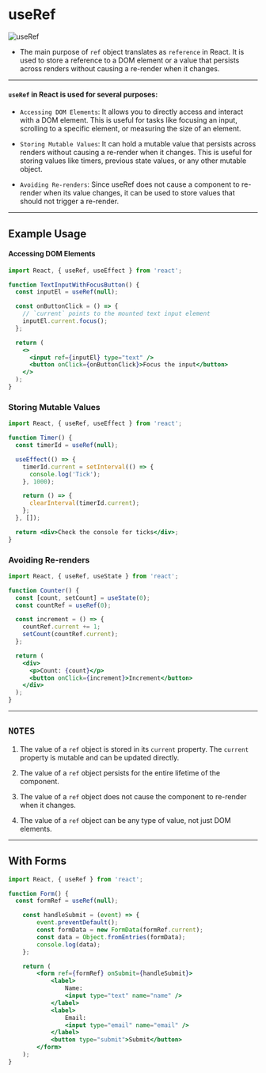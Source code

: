 # useRef


![useRef](https://kinsta.com/wp-content/uploads/2023/05/react-useref.jpg)

- The main purpose of `ref` object translates as `reference` in React. It is used to store a reference to a DOM element or a value that persists across renders without causing a re-render when it changes.


---

#### **`useRef`** in React is used for several purposes:

- `Accessing DOM Elements`: It allows you to directly access and interact with a DOM element. This is useful for tasks like focusing an input, scrolling to a specific element, or measuring the size of an element.

- `Storing Mutable Values`: It can hold a mutable value that persists across renders without causing a re-render when it changes. This is useful for storing values like timers, previous state values, or any other mutable object.

- `Avoiding Re-renders`: Since useRef does not cause a component to re-render when its value changes, it can be used to store values that should not trigger a re-render.

---

## Example Usage

#### Accessing DOM Elements
```jsx
import React, { useRef, useEffect } from 'react';

function TextInputWithFocusButton() {
  const inputEl = useRef(null);

  const onButtonClick = () => {
    // `current` points to the mounted text input element
    inputEl.current.focus();
  };

  return (
    <>
      <input ref={inputEl} type="text" />
      <button onClick={onButtonClick}>Focus the input</button>
    </>
  );
}
```


### Storing Mutable Values
```jsx
import React, { useRef, useEffect } from 'react';

function Timer() {
  const timerId = useRef(null);

  useEffect(() => {
    timerId.current = setInterval(() => {
      console.log('Tick');
    }, 1000);

    return () => {
      clearInterval(timerId.current);
    };
  }, []);

  return <div>Check the console for ticks</div>;
}
```


### Avoiding Re-renders
```jsx
import React, { useRef, useState } from 'react';

function Counter() {
  const [count, setCount] = useState(0);
  const countRef = useRef(0);

  const increment = () => {
    countRef.current += 1;
    setCount(countRef.current);
  };

  return (
    <div>
      <p>Count: {count}</p>
      <button onClick={increment}>Increment</button>
    </div>
  );
}
```

---
## `NOTES`

1. The value of a `ref` object is stored in its `current` property. The `current` property is mutable and can be updated directly.

2. The value of a `ref` object persists for the entire lifetime of the component.

3. The value of a `ref` object does not cause the component to re-render when it changes.

4. The value of a `ref` object can be any type of value, not just DOM elements.



--- 

## With Forms

```jsx
import React, { useRef } from 'react';

function Form() {
  const formRef = useRef(null);

    const handleSubmit = (event) => {
        event.preventDefault();
        const formData = new FormData(formRef.current);
        const data = Object.fromEntries(formData);
        console.log(data);
    };

    return (
        <form ref={formRef} onSubmit={handleSubmit}>
            <label>
                Name:
                <input type="text" name="name" />
            </label>
            <label>
                Email:
                <input type="email" name="email" />
            </label>
            <button type="submit">Submit</button>
        </form>
    );
}
```